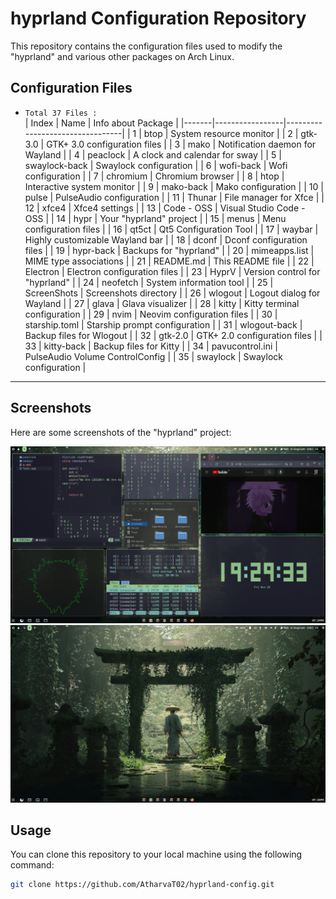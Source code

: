 # hyprland Configuration Repository

This repository contains the configuration files used to modify the "hyprland" and various other packages on Arch Linux.

## Configuration Files

- `Total 37 Files :`  
| Index | Name            | Info about Package              |
|-------|-----------------|---------------------------------|
| 1     | btop            | System resource monitor         |
| 2     | gtk-3.0         | GTK+ 3.0 configuration files    |
| 3     | mako            | Notification daemon for Wayland |
| 4     | peaclock        | A clock and calendar for sway   |
| 5     | swaylock-back   | Swaylock configuration          |
| 6     | wofi-back       | Wofi configuration              |
| 7     | chromium        | Chromium browser                |
| 8     | htop            | Interactive system monitor      |
| 9     | mako-back       | Mako configuration              |
| 10    | pulse           | PulseAudio configuration        |
| 11    | Thunar          | File manager for Xfce           |
| 12    | xfce4           | Xfce4 settings                  |
| 13    | Code - OSS      | Visual Studio Code - OSS        |
| 14    | hypr            | Your "hyprland" project         |
| 15    | menus           | Menu configuration files        |
| 16    | qt5ct           | Qt5 Configuration Tool          |
| 17    | waybar          | Highly customizable Wayland bar |
| 18    | dconf           | Dconf configuration files       |
| 19    | hypr-back       | Backups for "hyprland"          |
| 20    | mimeapps.list   | MIME type associations          |
| 21    | README.md       | This README file                |
| 22    | Electron        | Electron configuration files    |
| 23    | HyprV           | Version control for "hyprland"  |
| 24    | neofetch        | System information tool         |
| 25    | ScreenShots     | Screenshots directory           |
| 26    | wlogout         | Logout dialog for Wayland       |
| 27    | glava           | Glava visualizer                |
| 28    | kitty           | Kitty terminal configuration    |
| 29    | nvim            | Neovim configuration files      |
| 30    | starship.toml   | Starship prompt configuration   |
| 31    | wlogout-back    | Backup files for Wlogout        |
| 32    | gtk-2.0         | GTK+ 2.0 configuration files    |
| 33    | kitty-back      | Backup files for Kitty          |
| 34    | pavucontrol.ini | PulseAudio Volume ControlConfig |
| 35    | swaylock        | Swaylock configuration          |
-------------------------------------------------------------

## Screenshots

Here are some screenshots of the "hyprland" project:

![Screenshot 1](ScreenShots/Rice_Desktop.png)
![Screenshot 2](ScreenShots/Desktop.png)

## Usage

You can clone this repository to your local machine using the following command:

```bash
git clone https://github.com/AtharvaT02/hyprland-config.git

